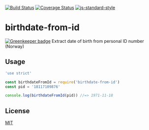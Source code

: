 [![Build Status](https://travis-ci.org/telemark/birthdate-from-id.svg?branch=master)](https://travis-ci.org/telemark/birthdate-from-id)
[![Coverage Status](https://coveralls.io/repos/telemark/birthdate-from-id/badge.svg?branch=master&service=github)](https://coveralls.io/github/telemark/birthdate-from-id?branch=master)
[![js-standard-style](https://img.shields.io/badge/code%20style-standard-brightgreen.svg?style=flat)](https://github.com/feross/standard)
# birthdate-from-id

[![Greenkeeper badge](https://badges.greenkeeper.io/telemark/birthdate-from-id.svg)](https://greenkeeper.io/)
Extract date of birth from personal ID number (Norway)

## Usage
```javascript
'use strict'

const birthdateFromId = require('birthdate-from-id')
const pid = '18117109876'

console.log(birthdateFromId(pid)) //=> 1971-11-18
```

## License
[MIT](LICENSE)